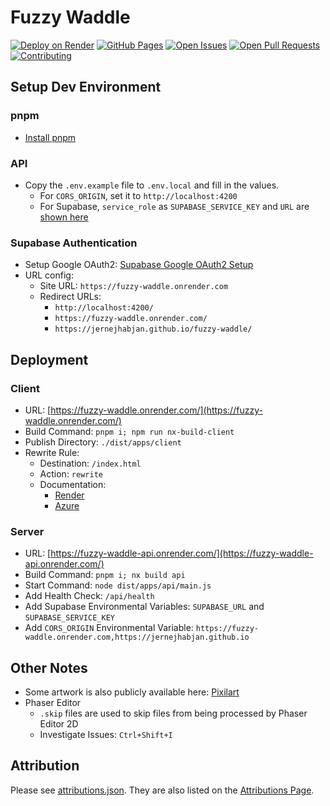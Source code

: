 # Fuzzy Waddle

[![Deploy on Render](https://img.shields.io/badge/Render-Deployed-brightgreen)](https://fuzzy-waddle.onrender.com/)
[![GitHub Pages](https://img.shields.io/badge/GitHub%20Pages-Deployed-brightgreen)](https://jernejhabjan.github.io/fuzzy-waddle/)
[![Open Issues](https://img.shields.io/github/issues/JernejHabjan/fuzzy-waddle)](https://github.com/JernejHabjan/fuzzy-waddle/issues)
[![Open Pull Requests](https://img.shields.io/github/issues-pr/JernejHabjan/fuzzy-waddle)](https://github.com/JernejHabjan/fuzzy-waddle/pulls)
[![Contributing](https://img.shields.io/badge/Contributing-Guidelines-blue)](CONTRIBUTING.md)

## Setup Dev Environment

### pnpm
- [Install pnpm](https://pnpm.io/installation)

### API

- Copy the `.env.example` file to `.env.local` and fill in the values.
  - For `CORS_ORIGIN`, set it to `http://localhost:4200`
  - For Supabase, `service_role` as `SUPABASE_SERVICE_KEY` and `URL` are [shown here](https://supabase.com/dashboard/project/bhzetyxjimpabioxoodz/settings/api)

### Supabase Authentication

- Setup Google OAuth2: [Supabase Google OAuth2 Setup](https://supabase.io/docs/guides/auth#google)
- URL config:
  - Site URL: `https://fuzzy-waddle.onrender.com`
  - Redirect URLs:
    - `http://localhost:4200/`
    - `https://fuzzy-waddle.onrender.com/`
    - `https://jernejhabjan.github.io/fuzzy-waddle/`

## Deployment

### Client
- URL: [https://fuzzy-waddle.onrender.com/](https://fuzzy-waddle.onrender.com/)
- Build Command: `pnpm i; npm run nx-build-client`
- Publish Directory: `./dist/apps/client`
- Rewrite Rule:
  - Destination: `/index.html`
  - Action: `rewrite`
  - Documentation:
    - [Render](https://render.com/docs/deploy-create-react-app#using-client-side-routing)
    - [Azure](https://learn.microsoft.com/en-us/azure/static-web-apps/configuration?WT.mc_id=javascript-17844-cxa#fallback-routes)

### Server
- URL: [https://fuzzy-waddle-api.onrender.com/](https://fuzzy-waddle-api.onrender.com/)
- Build Command: `pnpm i; nx build api`
- Start Command: `node dist/apps/api/main.js`
- Add Health Check: `/api/health`
- Add Supabase Environmental Variables: `SUPABASE_URL` and `SUPABASE_SERVICE_KEY`
- Add `CORS_ORIGIN` Environmental Variable: `https://fuzzy-waddle.onrender.com,https://jernejhabjan.github.io`

## Other Notes

- Some artwork is also publicly available here: [Pixilart](https://www.pixilart.com/darkneess10)
- Phaser Editor
  - `.skip` files are used to skip files from being processed by Phaser Editor 2D
  - Investigate Issues: `Ctrl+Shift+I`

## Attribution
Please see [attributions.json](apps/client/src/assets/general/attributions.json). They are also listed on the [Attributions Page](https://fuzzy-waddle.onrender.com/attributions).
